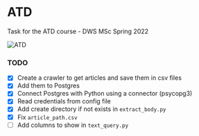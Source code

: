 # ATD
Task for the ATD course - DWS MSc Spring 2022 

![ATD](https://naftemporiki.gr/fu/p/1496776/638/399/0x000000000167f33c/2/megaro-maksimou.jpg)

### TODO

- [X] Create a crawler to get articles and save them in csv files    
- [X] Add them to Postgres
- [X] Connect Postgres with Python using a connector (psycopg3)
- [X] Read credentials from config file
- [X] Add create directory if not exists in `extract_body.py`
- [X] Fix `article_path.csv`
- [ ] Add columns to show in `text_query.py`